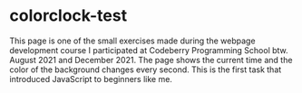 # colorclock-test
This page is one of the small exercises made during the webpage development course I participated at Codeberry Programming School btw. August 2021 and December 2021.
The page shows the current time and the color of the background changes every second.
This is the first task that introduced JavaScript to beginners like me.
